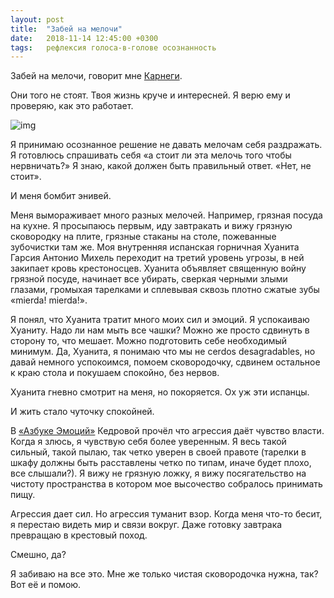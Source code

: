 ```yaml
---
layout: post
title:  "Забей на мелочи"
date:   2018-11-14 12:45:00 +0300
tags:   рефлексия голоса-в-голове осознанность
---
```


Забей на мелочи, говорит мне [Карнеги](https://vk.com/@trulden-kak-perestat-bespokoitsya-i-nachat-zhit-deil-karnegi). 

Они того не стоят. Твоя жизнь круче и интересней. Я верю ему и проверяю, как это работает. 

![img](https://pp.userapi.com/c847020/v847020503/124158/qEkJcYBL5vc.jpg)

<!--excerpt-->

Я принимаю осознанное решение не давать мелочам себя раздражать. Я готовлюсь спрашивать себя «а стоит ли эта мелочь того чтобы нервничать?» Я знаю, какой должен быть правильный ответ. «Нет, не стоит». 

И меня бомбит энивей. 

Меня вымораживает много разных мелочей. Например, грязная посуда на кухне. Я просыпаюсь первым, иду завтракать и вижу грязную сковородку на плите, грязные стаканы на столе, пожеванные зубочистки там же. Моя внутренняя испанская горничная Хуанита Гарсия Антонио Михель переходит на третий уровень угрозы, в ней закипает кровь крестоносцев. Хуанита объявляет священную войну грязной посуде, начинает все убирать, сверкая черными злыми глазами, громыхая тарелками и сплевывая сквозь плотно сжатые зубы «mierda! mierda!». 

Я понял, что Хуанита тратит много моих сил и эмоций. Я успокаиваю Хуаниту. Надо ли нам мыть все чашки? Можно же просто сдвинуть в сторону то, что мешает. Можно подготовить себе необходимый минимум. Да, Хуанита, я понимаю что мы не cerdos desagradables, но давай немного успокоимся, помоем сковородочку, сдвинем остальное к краю стола и покушаем спокойно, без нервов. 

Хуанита гневно смотрит на меня, но покоряется. Ох уж эти испанцы. 

И жить стало чуточку спокойней. 

В [«Азбуке Эмоций»]({{site.url}}/Azbuka-emotsij) Кедровой прочёл что агрессия даёт чувство власти. Когда я злюсь, я чувствую себя более уверенным. Я весь такой сильный, такой пылаю, так четко уверен в своей правоте (тарелки в шкафу должны быть расставлены четко по типам, иначе будет плохо, все слышали?). Я вижу не грязную ложку, я вижу посягательство на чистоту пространства в котором мое высочество собралось принимать пищу. 

Агрессия дает сил. Но агрессия туманит взор. Когда меня что-то бесит, я перестаю видеть мир и связи вокруг. Даже готовку завтрака превращаю в крестовый поход. 

Смешно, да? 

Я забиваю на все это. Мне же только чистая сковородочка нужна, так? Вот её и помою.
